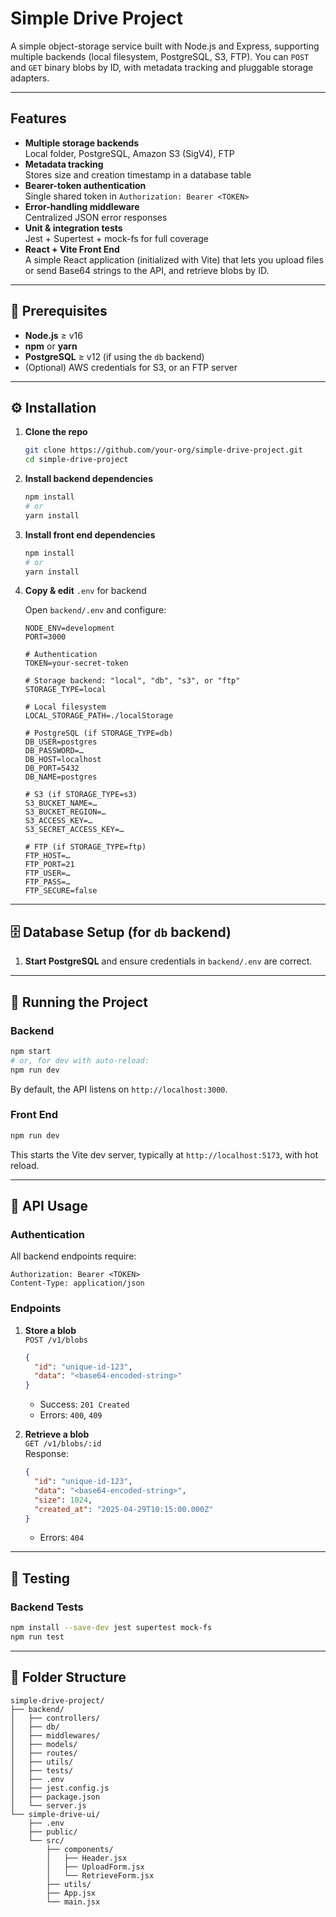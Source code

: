 # Simple Drive Project

A simple object-storage service built with Node.js and Express, supporting multiple backends (local filesystem, PostgreSQL, S3, FTP). You can `POST` and `GET` binary blobs by ID, with metadata tracking and pluggable storage adapters.

---

## Features

- **Multiple storage backends**  
  Local folder, PostgreSQL, Amazon S3 (SigV4), FTP
- **Metadata tracking**  
  Stores size and creation timestamp in a database table
- **Bearer-token authentication**  
  Single shared token in `Authorization: Bearer <TOKEN>`
- **Error-handling middleware**  
  Centralized JSON error responses
- **Unit & integration tests**  
  Jest + Supertest + mock-fs for full coverage
- **React + Vite Front End**  
  A simple React application (initialized with Vite) that lets you upload files or send Base64 strings to the API, and retrieve blobs by ID.

---

## 🔧 Prerequisites

- **Node.js** ≥ v16
- **npm** or **yarn**
- **PostgreSQL** ≥ v12 (if using the `db` backend)
- (Optional) AWS credentials for S3, or an FTP server

---

## ⚙️ Installation

1. **Clone the repo**

   ```bash
   git clone https://github.com/your-org/simple-drive-project.git
   cd simple-drive-project
   ```

2. **Install backend dependencies**

   ```bash
   npm install
   # or
   yarn install
   ```

3. **Install front end dependencies**

   ```bash
   npm install
   # or
   yarn install
   ```

4. **Copy & edit** `.env` for backend

   Open `backend/.env` and configure:

   ```dotenv
   NODE_ENV=development
   PORT=3000

   # Authentication
   TOKEN=your-secret-token

   # Storage backend: "local", "db", "s3", or "ftp"
   STORAGE_TYPE=local

   # Local filesystem
   LOCAL_STORAGE_PATH=./localStorage

   # PostgreSQL (if STORAGE_TYPE=db)
   DB_USER=postgres
   DB_PASSWORD=…
   DB_HOST=localhost
   DB_PORT=5432
   DB_NAME=postgres

   # S3 (if STORAGE_TYPE=s3)
   S3_BUCKET_NAME=…
   S3_BUCKET_REGION=…
   S3_ACCESS_KEY=…
   S3_SECRET_ACCESS_KEY=…

   # FTP (if STORAGE_TYPE=ftp)
   FTP_HOST=…
   FTP_PORT=21
   FTP_USER=…
   FTP_PASS=…
   FTP_SECURE=false
   ```

---

## 🗄️ Database Setup (for `db` backend)

1. **Start PostgreSQL** and ensure credentials in `backend/.env` are correct.

---

## 🚀 Running the Project

### Backend

```bash
npm start
# or, for dev with auto-reload:
npm run dev
```

By default, the API listens on `http://localhost:3000`.

### Front End

```bash
npm run dev
```

This starts the Vite dev server, typically at `http://localhost:5173`, with hot reload.

---

## 📖 API Usage

### Authentication

All backend endpoints require:

```
Authorization: Bearer <TOKEN>
Content-Type: application/json
```

### Endpoints

1. **Store a blob**  
   `POST /v1/blobs`

   ```json
   {
     "id": "unique-id-123",
     "data": "<base64-encoded-string>"
   }
   ```

   - Success: `201 Created`
   - Errors: `400`, `409`

2. **Retrieve a blob**  
   `GET /v1/blobs/:id`  
   Response:
   ```json
   {
     "id": "unique-id-123",
     "data": "<base64-encoded-string>",
     "size": 1024,
     "created_at": "2025-04-29T10:15:00.000Z"
   }
   ```
   - Errors: `404`

---

## 🧪 Testing

### Backend Tests

```bash
npm install --save-dev jest supertest mock-fs
npm run test
```

---

## 📂 Folder Structure

```
simple-drive-project/
├── backend/
│   ├── controllers/
│   ├── db/
│   ├── middlewares/
│   ├── models/
│   ├── routes/
│   ├── utils/
│   ├── tests/
│   ├── .env
│   ├── jest.config.js
│   ├── package.json
│   └── server.js
└── simple-drive-ui/
    ├── .env
    ├── public/
    └── src/
        ├── components/
        │   ├── Header.jsx
        │   ├── UploadForm.jsx
        │   └── RetrieveForm.jsx
        ├── utils/
        ├── App.jsx
        └── main.jsx
```
